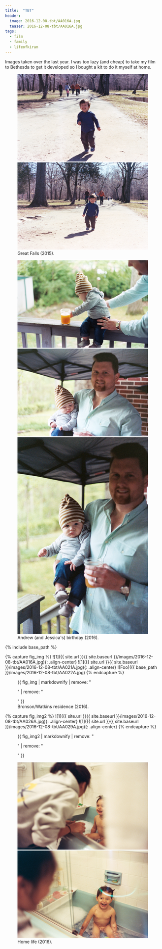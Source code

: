 ```yaml
---
title:  "TBT"
header:
  image: 2016-12-08-tbt/AA016A.jpg
  teaser: 2016-12-08-tbt/AA016A.jpg
tags: 
  - film
  - family
  - lifeofkiran
---
```


Images taken over the last year. I was too lazy (and cheap) to take my film to Bethesda to get it developed so I bought a kit to do it myself at home.

<figure class="half">   
    <img src="/images/2016-12-08-tbt/AA001A.jpg">
    <img src="/images/2016-12-08-tbt/AA002A.jpg">
    <figcaption>Great Falls (2015).</figcaption>
</figure>

<figure class="third">
    <img src="/images/2016-12-08-tbt/AA009A.jpg">
    <img src="/images/2016-12-08-tbt/AA010A.jpg">
    <img src="/images/2016-12-08-tbt/AA011A.jpg">
    <figcaption>Andrew (and Jessica's) birthday (2016).</figcaption>
</figure>

{% include base_path %}

{% capture fig_img %}
![1]({{ site.url }}{{ site.baseurl }}/images/2016-12-08-tbt/AA016A.jpg){: .align-center}
![1]({{ site.url }}{{ site.baseurl }}/images/2016-12-08-tbt/AA021A.jpg){: .align-center}
![Foo]({{ base_path }}/images/2016-12-08-tbt/AA022A.jpg)
{% endcapture %}

<figure>
    {{ fig_img | markdownify | remove: "<p>" | remove: "</p>" }}
    <figcaption>Bronson/Watkins residence (2016).</figcaption>
</figure>

{% capture fig_img2 %}
![1]({{ site.url }}{{ site.baseurl }}/images/2016-12-08-tbt/AA026A.jpg){: .align-center}
![1]({{ site.url }}{{ site.baseurl }}/images/2016-12-08-tbt/AA029A.jpg){: .align-center}
{% endcapture %}

<figure>
    {{ fig_img2 | markdownify | remove: "<p>" | remove: "</p>" }}
</figure>

<figure class="half">
    <img src="/images/2016-12-08-tbt/AA033A.jpg">
    <img src="/images/2016-12-08-tbt/AA035A.jpg">
<figcaption>Home life (2016).</figcaption>
</figure>